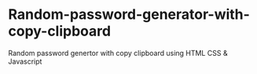 # Random-password-generator-with-copy-clipboard
Random password genertor with copy clipboard using  HTML CSS &amp; Javascript 
